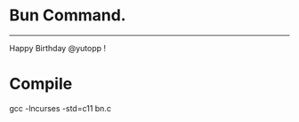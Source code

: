 # Bun Command.

---------------------------------------

Happy Birthday @yutopp !

# Compile
gcc -lncurses -std=c11 bn.c
